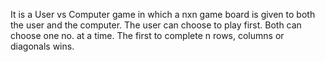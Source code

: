 It is a User vs Computer game in which a nxn game board is given to both the user and the computer. The user can choose to play first. Both can choose one no. at a time. The first to complete n rows, columns or diagonals wins. 

